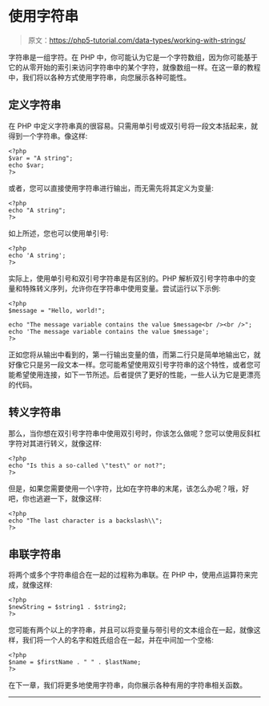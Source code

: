 # 使用字符串

> 原文：<https://php5-tutorial.com/data-types/working-with-strings/>

字符串是一组字符。在 PHP 中，你可能认为它是一个字符数组，因为你可能基于它的从零开始的索引来访问字符串中的某个字符，就像数组一样。在这一章的教程中，我们将以各种方式使用字符串，向您展示各种可能性。

## 定义字符串

在 PHP 中定义字符串真的很容易。只需用单引号或双引号将一段文本括起来，就得到一个字符串。像这样:

```
<?php
$var = "A string";
echo $var;
?>
```

或者，您可以直接使用字符串进行输出，而无需先将其定义为变量:

```
<?php
echo "A string";
?>
```

<input type="hidden" name="IL_IN_ARTICLE">

如上所述，您也可以使用单引号:

```
<?php
echo 'A string';
?>
```

实际上，使用单引号和双引号字符串是有区别的。PHP 解析双引号字符串中的变量和特殊转义序列，允许你在字符串中使用变量。尝试运行以下示例:

```
<?php
$message = "Hello, world!";

echo "The message variable contains the value $message<br /><br />";
echo 'The message variable contains the value $message';
?>
```

正如您将从输出中看到的，第一行输出变量的值，而第二行只是简单地输出它，就好像它只是另一段文本一样。您可能希望使用双引号字符串的这个特性，或者您可能希望使用连接，如下一节所述。后者提供了更好的性能，一些人认为它是更漂亮的代码。

## 转义字符串

那么，当你想在双引号字符串中使用双引号时，你该怎么做呢？您可以使用反斜杠字符对其进行转义，就像这样:

```
<?php
echo "Is this a so-called \"test\" or not?";
?>
```

但是，如果您需要使用一个\字符，比如在字符串的末尾，该怎么办呢？哦，好吧，你也逃避一下，就像这样:

```
<?php
echo "The last character is a backslash\\";
?>
```

## 串联字符串

将两个或多个字符串组合在一起的过程称为串联。在 PHP 中，使用点运算符来完成，就像这样:

```
<?php
$newString = $string1 . $string2;
?>
```

您可能有两个以上的字符串，并且可以将变量与带引号的文本组合在一起，就像这样，我们将一个人的名字和姓氏组合在一起，并在中间加一个空格:

```
<?php
$name = $firstName . " " . $lastName;
?>
```

在下一章，我们将更多地使用字符串，向你展示各种有用的字符串相关函数。

* * *